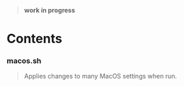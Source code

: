 > __work in progress__
# Contents  
### macos.sh  
> Applies changes to many MacOS settings when run.

